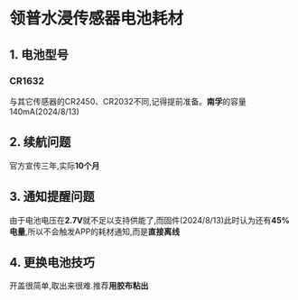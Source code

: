 # 领普水浸传感器电池耗材
## 1. 电池型号
### CR1632
与其它传感器的CR2450、CR2032不同,记得提前准备。**南孚**的容量140mA(2024/8/13)

## 2. 续航问题
官方宣传三年,实际**10个月**

## 3. 通知提醒问题
由于电池电压在**2.7V**就不足以支持供能了,而固件(2024/8/13)此时认为还有**45%电量**,所以不会触发APP的耗材通知,而是**直接离线**

## 4. 更换电池技巧
开盖很简单,取出来很难.推荐**用胶布粘出**
